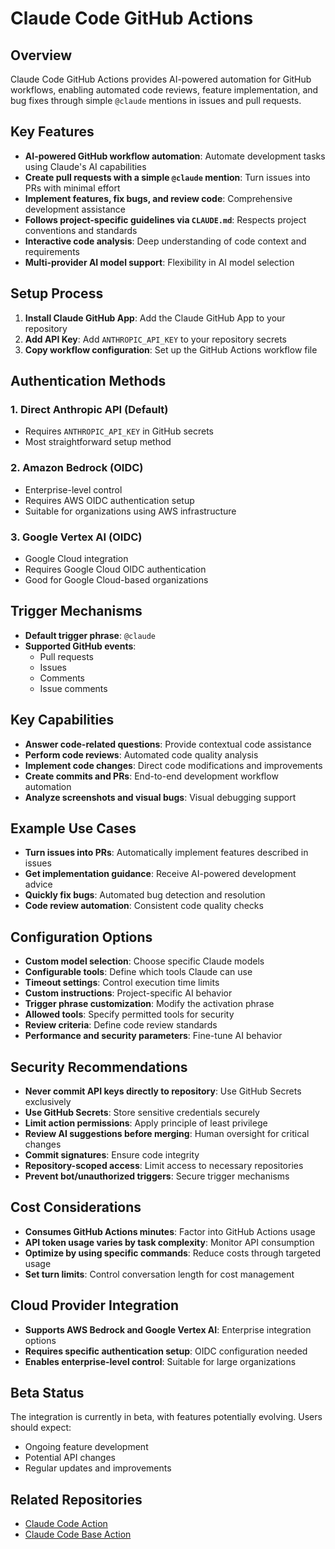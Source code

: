 # Claude Code GitHub Actions

## Overview

Claude Code GitHub Actions provides AI-powered automation for GitHub workflows, enabling automated code reviews, feature implementation, and bug fixes through simple `@claude` mentions in issues and pull requests.

## Key Features

- **AI-powered GitHub workflow automation**: Automate development tasks using Claude's AI capabilities
- **Create pull requests with a simple `@claude` mention**: Turn issues into PRs with minimal effort
- **Implement features, fix bugs, and review code**: Comprehensive development assistance
- **Follows project-specific guidelines via `CLAUDE.md`**: Respects project conventions and standards
- **Interactive code analysis**: Deep understanding of code context and requirements
- **Multi-provider AI model support**: Flexibility in AI model selection

## Setup Process

1. **Install Claude GitHub App**: Add the Claude GitHub App to your repository
2. **Add API Key**: Add `ANTHROPIC_API_KEY` to your repository secrets
3. **Copy workflow configuration**: Set up the GitHub Actions workflow file

## Authentication Methods

### 1. Direct Anthropic API (Default)
- Requires `ANTHROPIC_API_KEY` in GitHub secrets
- Most straightforward setup method

### 2. Amazon Bedrock (OIDC)
- Enterprise-level control
- Requires AWS OIDC authentication setup
- Suitable for organizations using AWS infrastructure

### 3. Google Vertex AI (OIDC)
- Google Cloud integration
- Requires Google Cloud OIDC authentication
- Good for Google Cloud-based organizations

## Trigger Mechanisms

- **Default trigger phrase**: `@claude`
- **Supported GitHub events**: 
  - Pull requests
  - Issues
  - Comments
  - Issue comments

## Key Capabilities

- **Answer code-related questions**: Provide contextual code assistance
- **Perform code reviews**: Automated code quality analysis
- **Implement code changes**: Direct code modifications and improvements
- **Create commits and PRs**: End-to-end development workflow automation
- **Analyze screenshots and visual bugs**: Visual debugging support

## Example Use Cases

- **Turn issues into PRs**: Automatically implement features described in issues
- **Get implementation guidance**: Receive AI-powered development advice
- **Quickly fix bugs**: Automated bug detection and resolution
- **Code review automation**: Consistent code quality checks

## Configuration Options

- **Custom model selection**: Choose specific Claude models
- **Configurable tools**: Define which tools Claude can use
- **Timeout settings**: Control execution time limits
- **Custom instructions**: Project-specific AI behavior
- **Trigger phrase customization**: Modify the activation phrase
- **Allowed tools**: Specify permitted tools for security
- **Review criteria**: Define code review standards
- **Performance and security parameters**: Fine-tune AI behavior

## Security Recommendations

- **Never commit API keys directly to repository**: Use GitHub Secrets exclusively
- **Use GitHub Secrets**: Store sensitive credentials securely
- **Limit action permissions**: Apply principle of least privilege
- **Review AI suggestions before merging**: Human oversight for critical changes
- **Commit signatures**: Ensure code integrity
- **Repository-scoped access**: Limit access to necessary repositories
- **Prevent bot/unauthorized triggers**: Secure trigger mechanisms

## Cost Considerations

- **Consumes GitHub Actions minutes**: Factor into GitHub Actions usage
- **API token usage varies by task complexity**: Monitor API consumption
- **Optimize by using specific commands**: Reduce costs through targeted usage
- **Set turn limits**: Control conversation length for cost management

## Cloud Provider Integration

- **Supports AWS Bedrock and Google Vertex AI**: Enterprise integration options
- **Requires specific authentication setup**: OIDC configuration needed
- **Enables enterprise-level control**: Suitable for large organizations

## Beta Status

The integration is currently in beta, with features potentially evolving. Users should expect:
- Ongoing feature development
- Potential API changes
- Regular updates and improvements

## Related Repositories

- [Claude Code Action](https://github.com/anthropics/claude-code-action)
- [Claude Code Base Action](https://github.com/anthropics/claude-code-base-action)